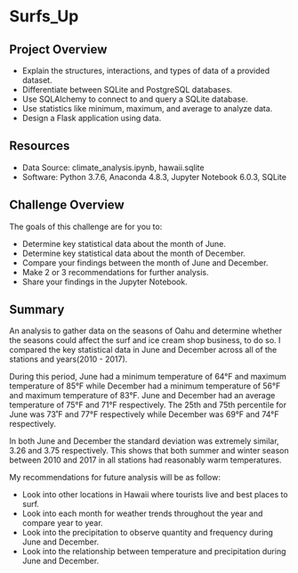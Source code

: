 # Surfs_Up

## Project Overview
  * Explain the structures, interactions, and types of data of a provided dataset.
  * Differentiate between SQLite and PostgreSQL databases.
  * Use SQLAlchemy to connect to and query a SQLite database.
  * Use statistics like minimum, maximum, and average to analyze data.
  * Design a Flask application using data.

## Resources
  * Data Source: climate_analysis.ipynb, hawaii.sqlite
  * Software: Python 3.7.6, Anaconda 4.8.3, Jupyter Notebook 6.0.3, SQLite

## Challenge Overview
The goals of this challenge are for you to:
  * Determine key statistical data about the month of June.
  * Determine key statistical data about the month of December.
  * Compare your findings between the month of June and December.
  * Make 2 or 3 recommendations for further analysis.
  * Share your findings in the Jupyter Notebook.
  
## Summary

An analysis to gather data on the seasons of Oahu and determine whether the seasons could affect the surf and ice cream shop business, to do so. I compared the key statistical data in June and December across all of the stations and years(2010 - 2017).

During this period, June had a minimum temperature of 64°F and maximum temperature of 85°F while December had a minimum temperature of 56°F and maximum temperature of 83°F. June and December had an average temperature of 75°F and 71°F respectively. The 25th and 75th percentile for June was 73˚F and 77°F respectively while December was 69°F and 74°F respectively.

In both June and December the standard deviation was extremely similar, 3.26 and 3.75 respectively. This shows that both summer and winter season between 2010 and 2017 in all stations had reasonably warm temperatures.

My recommendations for future analysis will be as follow:

  * Look into other locations in Hawaii where tourists live and best places to surf.
  * Look into each month for weather trends throughout the year and compare year to year.
  * Look into the precipitation to observe quantity and frequency during June and December.
  * Look into the relationship between temperature and precipitation during June and December.

